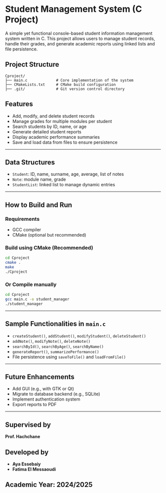 
# Student Management System (C Project)

A simple yet functional console-based student information management system written in C. This project allows users to manage student records, handle their grades, and generate academic reports using linked lists and file persistence.

## Project Structure

```
Cproject/
├── main.c             # Core implementation of the system
├── CMakeLists.txt     # CMake build configuration
├── .git/              # Git version control directory
```
## Features

-  Add, modify, and delete student records
-  Manage grades for multiple modules per student
-  Search students by ID, name, or age
-  Generate detailed student reports
-  Display academic performance summaries
-  Save and load data from files to ensure persistence

---

## Data Structures

- `Student`: ID, name, surname, age, average, list of notes
- `Note`: module name, grade
- `StudentList`: linked list to manage dynamic entries

---

## How to Build and Run

### Requirements
- GCC compiler
- CMake (optional but recommended)

### Build using CMake (Recommended)

```bash
cd Cproject
cmake .
make
./Cproject
```

### Or Compile manually

```bash
cd Cproject
gcc main.c -o student_manager
./student_manager
```

---

## Sample Functionalities in `main.c`

- `createStudent()`, `addStudent()`, `modifyStudent()`, `deleteStudent()`
- `addNote()`, `modifyNote()`, `deleteNote()`
- `searchById()`, `searchByAge()`, `searchByName()`
- `generateReport()`, `summarizePerformance()`
- File persistence using `saveToFile()` and `loadFromFile()`

---

## Future Enhancements

- Add GUI (e.g., with GTK or Qt)
- Migrate to database backend (e.g., SQLite)
- Implement authentication system
- Export reports to PDF

---

## Supervised by
**Prof. Hachchane**

## Developed by

- **Aya Essebaiy**
- **Fatima El Messaoudi**

## Academic Year: 2024/2025
